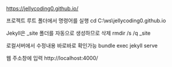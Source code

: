 https://jellycoding0.github.io/



프로젝트 루트 폴더에서 명령어를 실행
cd C:\ws\jellycoding0.github.io

Jekyll은 _site 폴더를 자동으로 생성하므로 삭제
rmdir /s /q _site


로컬서버에서 수정내용 바로바로 확인가능
bundle exec jekyll serve

웹 주소창에 입력
http://localhost:4000/

